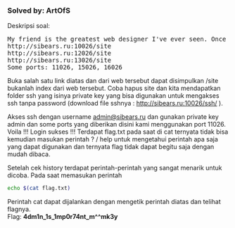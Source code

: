 <h3>Solved by: ArtOfS</h3>
Deskripsi soal:
<pre>
My friend is the greatest web designer I've ever seen. Once he even made the web site for his favourite husky Fourier. Sadly he is not very good at site administration.
http://sibears.ru:10026/site
http://sibears.ru:12026/site
http://sibears.ru:13026/site
Some ports: 11026, 15026, 16026
</pre>

Buka salah satu link diatas dan dari web tersebut dapat disimpulkan /site bukanlah index dari web tersebut.
Coba hapus site dan kita mendapatkan folder ssh yang isinya private key yang bisa digunakan untuk mengakses ssh tanpa password (download file sshnya : http://sibears.ru:10026/ssh/ ).

Akses ssh dengan username admin@sibears.ru dan gunakan private key admin dan some ports yang diberikan disini kami menggunakan port 11026. Voila !!! Login sukses !!! 
Terdapat flag.txt pada saat di cat ternyata tidak bisa kemudian masukan perintah ? / help untuk mengetahui perintah apa saja yang dapat digunakan dan ternyata flag tidak dapat begitu saja dengan mudah dibaca.

Setelah cek history terdapat perintah-perintah yang sangat menarik untuk dicoba. Pada saat memasukan perintah 
```bash
echo $(cat flag.txt)
```
Perintah cat dapat dijalankan dengan mengetik perintah diatas dan telihat flagnya.
<br />
Flag: <b>4dm1n_1s_1mp0r74nt_m^^mk3y</b>
